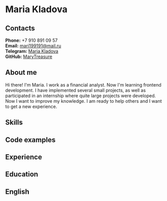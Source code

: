 # Maria Kladova

## Contacts
**Phone:** +7 910 891 09 57<br>
**Email:** <mari199191@mail.ru><br>
**Telegram:** [Maria Kladova](https://t.me/mary_treasure)<br>
**GitHub:** [MaryTreasure](https://github.com/MaryTreasure)<br>


## About me
Hi there! I'm Maria. I work as a financial analyst. Now I'm learning frontend development. I have implemented several small projects, as well as participated in an internship where quite large projects were developed. Now I want to improve my knowledge. I am ready to help others and I want to get a new experience.


## Skills

## Code examples

## Experience

## Education

## English